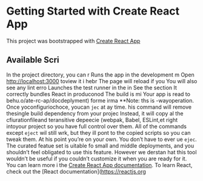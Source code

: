 # Getting Started with Create React App
This project was bootstrapped with [Create React App](https://github.com/facebook/create-react-app)
## Available Scri
In the project directory, you can r
Runs the app in the development m
Open [http://localhost:3000](http://ocalhost:3000) toview it i hebr
The page will reload if you
You will also see any lint erro
Launches the test runner in the in
See the section 
It correctly bundles React in produconod
The build is mi
Your app is read to behu.o/ate-rc-ap/docdeplyment) forme irma
**Note: ths is  -wayoperation. Once yoconfiguriochoce, youcan `jec` at ay time. his command will remove thesingle build dependency from your projec
Instead, it will copy al the cfiurationfileand teransitive depeecie (webpak, Babel, ESLint,et right intoyour project so you have full control over them. All of the commands except `eject` wil still wrk, but they ill pont to the copied scripts so you can tweak them. At his point you’re on your own.
You don’t have to ever ue `ejec`. The curated featue set is uitable fo small and middle deployments, and you shouldn’t feel obligated to use this feature. However we derstan hat this tool wouldn’t be useful if you couldn’t customize it when you are ready for it.
You can learn more i the [Create React App documentation](https://facebook.github.io/create-react-app/docs/getting-started).
To learn React, check out the [React documentation](https://reactjs.org
